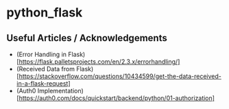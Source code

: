 # python_flask


## Useful Articles / Acknowledgements
- (Error Handling in Flask)[https://flask.palletsprojects.com/en/2.3.x/errorhandling/]
- (Received Data from Flask)[https://stackoverflow.com/questions/10434599/get-the-data-received-in-a-flask-request]
- (Auth0 Implementation)[https://auth0.com/docs/quickstart/backend/python/01-authorization]

